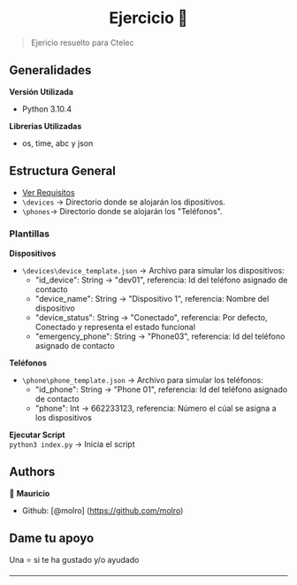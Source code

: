 <h1 align="center">Ejercicio 👋</h1>

> Ejericio resuelto para Ctelec
> 
## Generalidades
**Versión Utilizada**  
- Python 3.10.4

**Librerias Utilizadas**  
- os, time, abc y json

## Estructura General
- [Ver Requisitos](https://github.com/molro/devicesAlert/blob/main/requisitos.md)
- ``\devices`` -> Directorio donde se alojarán los dipositivos.  
- ``\phones``-> Directorio donde se alojarán los "Teléfonos".  

### Plantillas
**Dispositivos**
- ``\devices\device_template.json`` -> Archivo para simular los dispositivos:
    - "id_device": String -> "dev01", referencia: Id del teléfono asignado de contacto    
    - "device_name": String -> "Dispositivo 1", referencia: Nombre del dispositivo
    - "device_status": String -> "Conectado", referencia: Por defecto, Conectado y representa el estado funcional  
    - "emergency_phone": String -> "Phone03", referencia: Id del teléfono asignado de contacto   

**Teléfonos**
- ``\phone\phone_template.json`` -> Archivo para simular los teléfonos:
    - "id_phone": String -> "Phone 01", referencia: Id del teléfono asignado de contacto    
    - "phone": Int  ->  662233123, referencia: Número el cúal se asigna a los dispositivos
 
**Ejecutar Script**  
``python3 index.py`` -> Inicia el script

## Authors

👤 **Mauricio**

- Github: [@molro] (https://github.com/molro)

## Dame tu apoyo

Una ⭐️ si te ha gustado y/o ayudado

---
